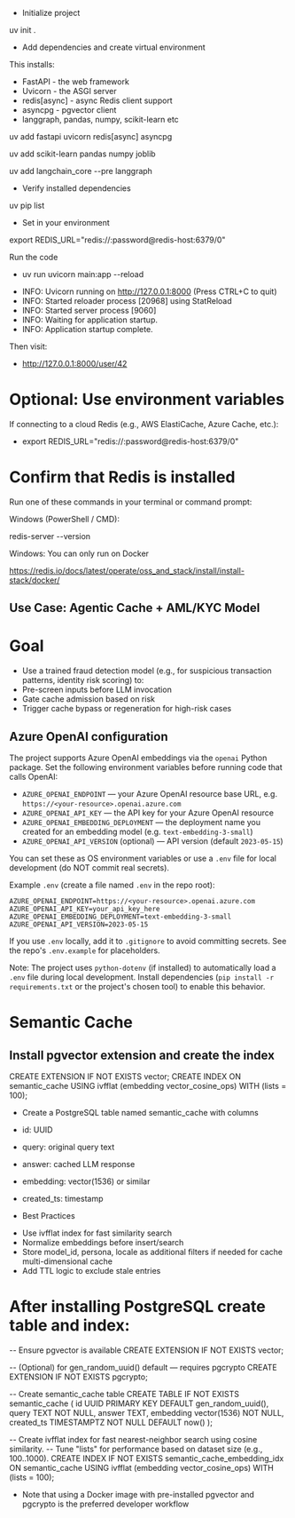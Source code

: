 - Initialize project

uv init .

- Add dependencies and create virtual environment

This installs:

* FastAPI - the web framework
* Uvicorn - the ASGI server
* redis[async] - async Redis client support
* asyncpg - pgvector client
* langgraph, pandas, numpy, scikit-learn etc

uv add fastapi uvicorn redis[async] asyncpg

uv add scikit-learn pandas numpy joblib

uv add langchain_core --pre langgraph

- Verify installed dependencies

uv pip list

- Set in your environment

export REDIS_URL="redis://:password@redis-host:6379/0"

Run the code

- uv run uvicorn main:app --reload

* INFO:     Uvicorn running on http://127.0.0.1:8000 (Press CTRL+C to quit)
* INFO:     Started reloader process [20968] using StatReload
* INFO:     Started server process [9060]
* INFO:     Waiting for application startup.
* INFO:     Application startup complete.

Then visit:
- http://127.0.0.1:8000/user/42

# Optional: Use environment variables

If connecting to a cloud Redis (e.g., AWS ElastiCache, Azure Cache, etc.):

- export REDIS_URL="redis://:password@redis-host:6379/0"

# Confirm that Redis is installed

Run one of these commands in your terminal or command prompt:

Windows (PowerShell / CMD):

redis-server --version

Windows: You can only run on Docker

 https://redis.io/docs/latest/operate/oss_and_stack/install/install-stack/docker/

## Use Case: Agentic Cache + AML/KYC Model
# Goal
- Use a trained fraud detection model (e.g., for suspicious transaction patterns, identity risk scoring) to:
- Pre-screen inputs before LLM invocation
- Gate cache admission based on risk
- Trigger cache bypass or regeneration for high-risk cases

## Azure OpenAI configuration

The project supports Azure OpenAI embeddings via the `openai` Python package. Set the following environment variables before running code that calls OpenAI:

- `AZURE_OPENAI_ENDPOINT` — your Azure OpenAI resource base URL, e.g. `https://<your-resource>.openai.azure.com`
- `AZURE_OPENAI_API_KEY` — the API key for your Azure OpenAI resource
- `AZURE_OPENAI_EMBEDDING_DEPLOYMENT` — the deployment name you created for an embedding model (e.g. `text-embedding-3-small`)
- `AZURE_OPENAI_API_VERSION` (optional) — API version (default `2023-05-15`)

You can set these as OS environment variables or use a `.env` file for local development (do NOT commit real secrets).

Example `.env` (create a file named `.env` in the repo root):

```
AZURE_OPENAI_ENDPOINT=https://<your-resource>.openai.azure.com
AZURE_OPENAI_API_KEY=your_api_key_here
AZURE_OPENAI_EMBEDDING_DEPLOYMENT=text-embedding-3-small
AZURE_OPENAI_API_VERSION=2023-05-15
```

If you use `.env` locally, add it to `.gitignore` to avoid committing secrets. See the repo's `.env.example` for placeholders.

Note: The project uses `python-dotenv` (if installed) to automatically load a `.env` file during local development. Install dependencies (`pip install -r requirements.txt` or the project's chosen tool) to enable this behavior.

# Semantic Cache
## Install pgvector extension and create the index

CREATE EXTENSION IF NOT EXISTS vector;
CREATE INDEX ON semantic_cache USING ivfflat (embedding vector_cosine_ops) WITH (lists = 100);

- Create a PostgreSQL table named semantic_cache with columns
* id: UUID
* query: original query text
* answer: cached LLM response
* embedding: vector(1536) or similar
* created_ts: timestamp

* Best Practices
- Use ivfflat index for fast similarity search
- Normalize embeddings before insert/search
- Store model_id, persona, locale as additional filters if needed for cache multi-dimensional cache
- Add TTL logic to exclude stale entries

# After installing PostgreSQL create table and index:

-- Ensure pgvector is available
CREATE EXTENSION IF NOT EXISTS vector;

-- (Optional) for gen_random_uuid() default — requires pgcrypto
CREATE EXTENSION IF NOT EXISTS pgcrypto;

-- Create semantic_cache table
CREATE TABLE IF NOT EXISTS semantic_cache (
    id UUID PRIMARY KEY DEFAULT gen_random_uuid(),
    query TEXT NOT NULL,
    answer TEXT,
    embedding vector(1536) NOT NULL,
    created_ts TIMESTAMPTZ NOT NULL DEFAULT now()
);

-- Create ivfflat index for fast nearest-neighbor search using cosine similarity.
-- Tune "lists" for performance based on dataset size (e.g., 100..1000).
CREATE INDEX IF NOT EXISTS semantic_cache_embedding_idx
    ON semantic_cache USING ivfflat (embedding vector_cosine_ops)
    WITH (lists = 100);

* Note that using a Docker image with pre-installed pgvector and pgcrypto is the preferred developer workflow




